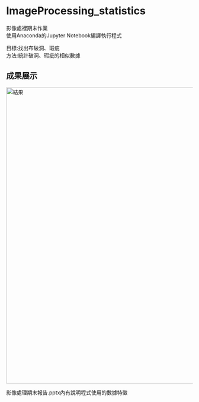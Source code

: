 # ImageProcessing_statistics
影像處裡期末作業<br>
使用Anaconda的Jupyter Notebook編譯執行程式

目標:找出布破洞、瑕疵<br>
方法:統計破洞、瑕疵的相似數據

## 成果展示
<img src="https://github.com/penglingg/Python-ImageProcessing_statistics/blob/main/%E7%B5%90%E6%9E%9C%E5%9C%96.png" width="800" alt="結果"><br>


影像處理期末報告.pptx內有說明程式使用的數據特徵
